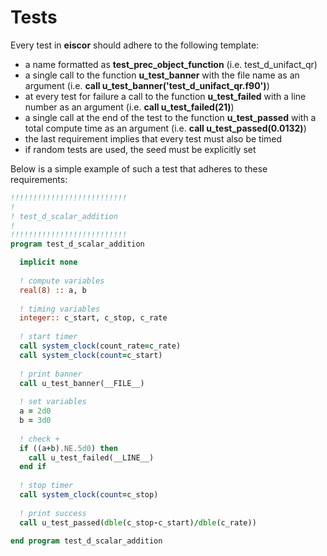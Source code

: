 # Tests #
Every test in __eiscor__ should adhere to the following template:
- a name formatted as __test_prec_object_function__ (i.e. test_d_unifact_qr)
- a single call to the function __u_test_banner__ with the file name as an argument (i.e. __call u_test_banner('test_d_unifact_qr.f90')__)
- at every test for failure a call to the function __u_test_failed__ with a line number as an argument (i.e. __call u_test_failed(21)__)
- a single call at the end of the test to the function __u_test_passed__ with a total compute time as an argument (i.e. __call u_test_passed(0.0132)__)
- the last requirement implies that every test must also be timed
- if random tests are used, the seed must be explicitly set

Below is a simple example of such a test that adheres to these requirements:
```fortran
!!!!!!!!!!!!!!!!!!!!!!!!!!
!
! test_d_scalar_addition
!
!!!!!!!!!!!!!!!!!!!!!!!!!!
program test_d_scalar_addition

  implicit none
  
  ! compute variables
  real(8) :: a, b
  
  ! timing variables
  integer:: c_start, c_stop, c_rate
  
  ! start timer
  call system_clock(count_rate=c_rate)
  call system_clock(count=c_start)
  
  ! print banner
  call u_test_banner(__FILE__)
  
  ! set variables
  a = 2d0
  b = 3d0
    
  ! check +
  if ((a+b).NE.5d0) then
    call u_test_failed(__LINE__)
  end if
  
  ! stop timer
  call system_clock(count=c_stop)
  
  ! print success
  call u_test_passed(dble(c_stop-c_start)/dble(c_rate))
     
end program test_d_scalar_addition
```
